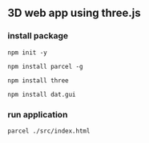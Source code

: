 ## 3D web app using three.js

### install package

`npm init -y`

`npm install parcel -g`

`npm install three`

`npm install dat.gui`

### run application

`parcel ./src/index.html`
